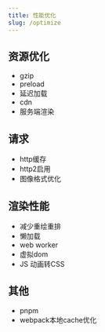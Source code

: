 ```yaml
---
title: 性能优化
slug: /optimize
---
```

## 资源优化
* gzip
* preload
* 延迟加载
* cdn
* 服务端渲染

## 请求
* http缓存
* http2启用
* 图像格式优化


## 渲染性能
* 减少重绘重排
* 懒加载
* web worker
* 虚拟dom
* JS 动画转CSS

## 其他
* pnpm
* webpack本地cache优化
